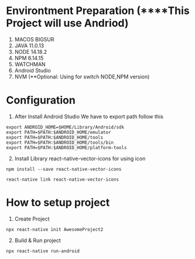 # Environtment Preparation (****This Project will use Andriod)
1. MACOS BIGSUR
2. JAVA 11.0.13 
3. NODE 14.18.2
4. NPM 6.14.15
5. WATCHMAN
6. Android Studio
7. NVM (**Optional: Using for switch NODE,NPM version)

# Configuration
1. After Install Android Studio We have to export path follow this
```
export ANDROID_HOME=$HOME/Library/Android/sdk
export PATH=$PATH:$ANDROID_HOME/emulator
export PATH=$PATH:$ANDROID_HOME/tools
export PATH=$PATH:$ANDROID_HOME/tools/bin
export PATH=$PATH:$ANDROID_HOME/platform-tools
```

2. Install Library react-native-vector-icons for using icon
```
npm install --save react-native-vector-icons  
```
```
react-native link react-native-vector-icons    
```

# How to setup project
1. Create Project
```
npx react-native init AwesomeProject2
```

2. Build & Run project
```
npx react-native run-android
```


